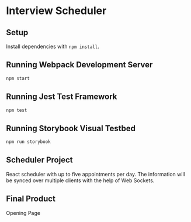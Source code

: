# Interview Scheduler

## Setup

Install dependencies with `npm install`.

## Running Webpack Development Server

```sh
npm start
```

## Running Jest Test Framework

```sh
npm test
```

## Running Storybook Visual Testbed

```sh
npm run storybook
```

## Scheduler Project

React scheduler with up to five appointments per day. The information will be synced over multiple clients with the help of Web Sockets.

## Final Product

Opening Page
